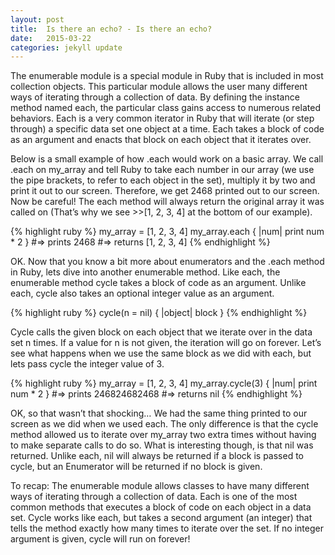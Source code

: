 ```yaml
---
layout: post
title:  Is there an echo? - Is there an echo?
date:   2015-03-22
categories: jekyll update
---
```

The enumerable module is a special module in Ruby that is included in most collection objects. This particular module allows the user many different ways of iterating through a collection of data. By defining the instance method named each, the particular class gains access to numerous related behaviors. Each is a very common iterator in Ruby that will iterate (or step through) a specific data set one object at a time. Each takes a block of code as an argument and enacts that block on each object that it iterates over.

Below is a small example of how .each would work on a basic array. We call .each on my_array and tell Ruby to take each number in our array (we use the pipe brackets, to refer to each object in the set), multiply it by two and print it out to our screen. Therefore, we get 2468 printed out to our screen. Now be careful! The each method will always return the original array it was called on (That’s why we see >>[1, 2, 3, 4] at the bottom of our example).

{% highlight ruby %}
my_array = [1, 2, 3, 4]
my_array.each { |num| print num * 2 }
#=> prints 2468
#=> returns [1, 2, 3, 4]
{% endhighlight %}

OK. Now that you know a bit more about enumerators and the .each method in Ruby, lets dive into another enumerable method. Like each, the enumerable method cycle takes a block of code as an argument. Unlike each, cycle also takes an optional integer value as an argument.

{% highlight ruby %}
cycle(n = nil) { |object| block }
{% endhighlight %}

Cycle calls the given block on each object that we iterate over in the data set n times. If a value for n is not given, the iteration will go on forever. Let’s see what happens when we use the same block as we did with each, but lets pass cycle the integer value of 3.

{% highlight ruby %}
my_array = [1, 2, 3, 4]
my_array.cycle(3) { |num| print num * 2 }
#=> prints 246824682468
#=> returns nil
{% endhighlight %}

OK, so that wasn’t that shocking… We had the same thing printed to our screen as we did when we used each. The only difference is that the cycle method allowed us to iterate over my_array two extra times without having to make separate calls to do so. What is interesting though, is that nil was returned. Unlike each, nil will always be returned if a block is passed to cycle, but an Enumerator will be returned if no block is given.

To recap: The enumerable module allows classes to have many different ways of iterating through a collection of data. Each is one of the most common methods that executes a block of code on each object in a data set. Cycle works like each, but takes a second argument (an integer) that tells the method exactly how many times to iterate over the set. If no integer argument is given, cycle will run on forever!